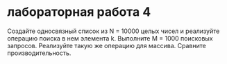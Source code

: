 # лабораторная работа 4
Создайте односвязный список из N = 10000 целых чисел и реализуйте операцию поиска в нем элемента k. Выполните M = 1000 поисковых запросов.
Реализуйте такую же операцию для массива. Сравните производительность.
